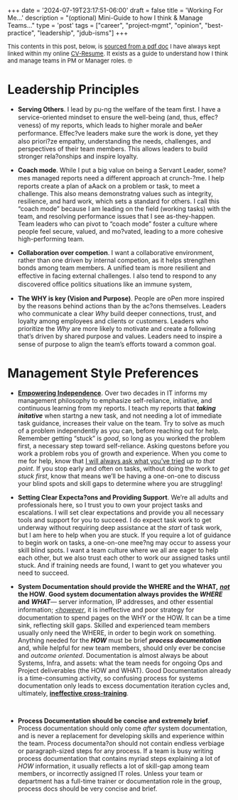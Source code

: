 +++
date = '2024-07-19T23:17:51-06:00'
draft = false
title = 'Working For Me...'
description = "(optional) Mini-Guide to how I think & Manage Teams..."
type = 'post'
tags = ["career", "project-mgmt", "opinion", "best-practice", "leadership", "jdub-isms"]
+++

  <style type="text/css">
        .e-mail:before {
            content: attr(data-website) "\0040" attr(data-user);
            unicode-bidi: bidi-override;
            direction: rtl;
        }
    </style>

<div style="font-size: 13px;">
This contents in this post, below, is <a href="https://julianwest.me/Resume/Working%20for%20Julian.pdf">sourced from a pdf doc</a> I have always kept linked within my online <a href=https://julianwest.me/Resume/>CV-Resume</a>.  It exists as a guide to understand how I think and manage teams in PM or Manager roles. 🤓
</div>

# Leadership Principles <br />

- **Serving Others**. I lead by pu-ng the welfare of the team first. I have a service-oriented
mindset to ensure the well-being (and, thus, eﬀec?veness) of my reports, which leads to higher
morale and beAer performance. Eﬀec?ve leaders make sure the work is done, yet they also
priori?ze empathy, understanding the needs, challenges, and perspectives of their team
members. This allows leaders to build stronger rela?onships and inspire loyalty. <br />

- **Coach mode**. While I put a big value on being a Servant Leader, some?mes managed
reports need a diﬀerent approach at crunch-?me. I help reports create a plan of aAack on a
problem or task, to meet a challenge. This also means demonstratng values such as integrity,
resilience, and hard work, which sets a standard for others. I call this “coach
mode” because I am leading on the field (working tasks) with the team, and resolving performance issues that I see as-they-happen. Team leaders who can pivot to “coach mode” foster a culture where people feel secure, valued, and mo?vated, leading to a more cohesive high-performing team. <br />

- **Collaboration over competion**. I want a collaborative environment, rather than one
driven by internal competion, as it helps strengthen bonds among team members. A unified
team is more resilient and eﬀective in facing external challenges. I also tend to respond to any
discovered oﬃce politics situations like an immune system, <br />

- **The WHY is key (Vision and Purpose)**. People are oPen more inspired by the reasons
behind actions than by the ac?ons themselves. Leaders who communicate a clear *Why* build
deeper connections, trust, and loyalty among employees and clients or customers. Leaders who
prioritize the *Why* are more likely to motivate and create a following that’s driven by shared
purpose and values. Leaders need to inspire a sense of purpose to align the team’s eﬀorts
toward a common goal. <br />

# Management Style Preferences <br />

- [**Empowering Independence**](https://julianwest.me/Blog/empowering-independence-it/). Over two decades in IT informs my management
philosophy to emphasize self-reliance, initiative, and continuous learning from my reports. I
teach my reports that ***taking initative*** when startng a new task, and not needing a lot of
immediate task guidance, increases their value on the team. Try to solve as much of a problem
independently as you can, before reaching out for help. Remember getting “stuck” is *good*, so
long as you worked the problem first, a necessary step toward self-reliance. Asking questons
before you work a problem robs you of growth and experience. When you come to me for help,
know that [I will always ask what you’ve tried](https://julianwest.me/Blog/empowering-independence-it/) *up to that point*. If you stop early and often on tasks, without doing the work to *get stuck first*, know that means we’ll be having a one-on-one to discuss your blind spots and skill gaps to determine where you are struggling!

- **Setting Clear Expecta?ons and Providing Support**. We’re all adults and professionals
here, so I trust you to own your project tasks and escalations. I will set clear expectations and provide you all necessary tools and support for you to succeed. I do expect task work to get underway without requiring deep assistance at the *start* of task work, but I am here to help when you are stuck. If you require a lot of guidance to begin work on tasks, a one-on-one mee?ng may occur to assess your skill blind spots. I want a team culture where we all are eager to help each other, but we also trust each other to work our assigned tasks until stuck. And if training needs are found, I want to get you whatever you need to succeed.<br />

- **System Documentation should provide the WHERE and the WHAT,** <i><u><b>not</u></i> the HOW</b>. **Good system documentation always provides the ***WHERE*** and** ***WHAT***— server information, IP
addresses, and other essential information; <i><u><however</u></i></b>, it is ineﬀective and poor strategy for documentation to spend pages on the WHY or the HOW. It can be a time sink, reflecting skill gaps. Skilled and experienced team members usually only need the WHERE, in order to begin work on something. Anything needed for the ***HOW*** must be brief ***process documentation*** and, while helpful for new team members, should only ever be concise and *outcome oriented*. Documentation is almost always be about Systems, Infra, and assets: what the team needs for ongoing Ops and Project deliverables (the HOW and WHAT). Good Documentation already is a time-consuming activity, so confusing process for systems documentation only leads to excess documentation iteration cycles and, ultimately, [**ineffective cross-training**](https://julianwest.me/Blog/empowering-independence-it/). 

 <br />

- **Process Documentation should be concise and extremely brief**. Process documentation
should only come *after* system documentation, and is never a replacement for developing skills and
experience within the team. Process documenta?on should not contain endless verbiage or paragraph-sized
steps for any process. If a team is busy writing process documentation that contains myriad
steps explaining a lot of *HOW* information, it usually reflects a lot of skill-gap among team members, or incorrectly assigned IT roles. Unless your team or department has a full-time trainer or documentation role in the group, process docs should be very concise and brief.